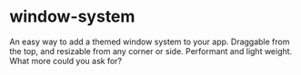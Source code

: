 # window-system
An easy way to add a themed window system to your app. Draggable from the top, and resizable from any corner or side. Performant and light weight. What more could you ask for?

